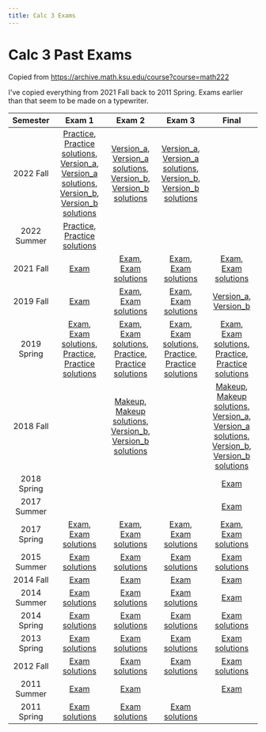 ```yaml
---
title: Calc 3 Exams
---
```


# Calc 3 Past Exams

Copied from <https://archive.math.ksu.edu/course?course=math222>

I've copied everything from 2021 Fall back to 2011 Spring. Exams earlier than that seem to be made on a typewriter.

|Semester|Exam 1|Exam 2|Exam 3|Final|
|:---:|:---:|:---:|:---:|:---:|
| 2022 Fall | [Practice](./exams/2022-fall-exam1-practice.pdf), [Practice solutions](./exams/2022-fall-exam1-practice-sol.pdf), [Version_a](./exams/2022-fall-exam1-version_a.pdf), [Version_a solutions](./exams/2022-fall-exam1-version_a-sol.pdf), [Version_b](./exams/2022-fall-exam1-version_b.pdf), [Version_b solutions](./exams/2022-fall-exam1-version_b-sol.pdf) | [Version_a](./exams/2022-fall-exam2-version_a.pdf), [Version_a solutions](./exams/2022-fall-exam2-version_a-sol.pdf), [Version_b](./exams/2022-fall-exam2-version_b.pdf), [Version_b solutions](./exams/2022-fall-exam2-version_b-sol.pdf) | [Version_a](./exams/2022-fall-exam3-version_a.pdf), [Version_a solutions](./exams/2022-fall-exam3-version_a-sol.pdf), [Version_b](./exams/2022-fall-exam3-version_b.pdf), [Version_b solutions](./exams/2022-fall-exam3-version_b-sol.pdf) |  | 
| 2022 Summer | [Practice](./exams/2022-summer-exam1-practice.pdf), [Practice solutions](./exams/2022-summer-exam1-practice-sol.pdf) |  |  |  | 
| 2021 Fall | [Exam](./exams/2021-fall-exam1.pdf) | [Exam](./exams/2021-fall-exam2.pdf), [Exam solutions](./exams/2021-fall-exam2-sol.pdf) | [Exam](./exams/2021-fall-exam3.pdf), [Exam solutions](./exams/2021-fall-exam3-sol.pdf) | [Exam](./exams/2021-fall-final.pdf), [Exam solutions](./exams/2021-fall-final-sol.pdf) | 
| 2019 Fall | [Exam](./exams/2019-fall-exam1.pdf) | [Exam](./exams/2019-fall-exam2.pdf), [Exam solutions](./exams/2019-fall-exam2-sol.pdf) | [Exam](./exams/2019-fall-exam3.pdf), [Exam solutions](./exams/2019-fall-exam3-sol.pdf) | [Version_a](./exams/2019-fall-final-version_a.pdf), [Version_b](./exams/2019-fall-final-version_b.pdf) | 
| 2019 Spring | [Exam](./exams/2019-spring-exam1.pdf), [Exam solutions](./exams/2019-spring-exam1-sol.pdf), [Practice](./exams/2019-spring-exam1-practice.pdf), [Practice solutions](./exams/2019-spring-exam1-practice-sol.pdf) | [Exam](./exams/2019-spring-exam2.pdf), [Exam solutions](./exams/2019-spring-exam2-sol.pdf), [Practice](./exams/2019-spring-exam2-practice.pdf), [Practice solutions](./exams/2019-spring-exam2-practice-sol.pdf) | [Exam](./exams/2019-spring-exam3.pdf), [Exam solutions](./exams/2019-spring-exam3-sol.pdf), [Practice](./exams/2019-spring-exam3-practice.pdf), [Practice solutions](./exams/2019-spring-exam3-practice-sol.pdf) | [Exam](./exams/2019-spring-final.pdf), [Exam solutions](./exams/2019-spring-final-sol.pdf), [Practice](./exams/2019-spring-final-practice.pdf), [Practice solutions](./exams/2019-spring-final-practice-sol.pdf) | 
| 2018 Fall |  | [Makeup](./exams/2018-fall-exam2-makeup.pdf), [Makeup solutions](./exams/2018-fall-exam2-makeup-sol.pdf), [Version_b](./exams/2018-fall-exam2-version_b.pdf), [Version_b solutions](./exams/2018-fall-exam2-version_b-sol.pdf) |  | [Makeup](./exams/2018-fall-final-makeup.pdf), [Makeup solutions](./exams/2018-fall-final-makeup-sol.pdf), [Version_a](./exams/2018-fall-final-version_a.pdf), [Version_a solutions](./exams/2018-fall-final-version_a-sol.pdf), [Version_b](./exams/2018-fall-final-version_b.pdf), [Version_b solutions](./exams/2018-fall-final-version_b-sol.pdf) | 
| 2018 Spring |  |  |  | [Exam](./exams/2018-spring-final.pdf) | 
| 2017 Summer |  |  |  | [Exam](./exams/2017-summer-final.pdf) | 
| 2017 Spring | [Exam](./exams/2017-spring-exam1.pdf), [Exam solutions](./exams/2017-spring-exam1-sol.pdf) | [Exam](./exams/2017-spring-exam2.pdf), [Exam solutions](./exams/2017-spring-exam2-sol.pdf) | [Exam](./exams/2017-spring-exam3.pdf), [Exam solutions](./exams/2017-spring-exam3-sol.pdf) | [Exam](./exams/2017-spring-final.pdf), [Exam solutions](./exams/2017-spring-final-sol.pdf) | 
| 2015 Summer | [Exam solutions](./exams/2015-summer-exam1-sol.pdf) | [Exam solutions](./exams/2015-summer-exam2-sol.pdf) | [Exam solutions](./exams/2015-summer-exam3-sol.pdf) | [Exam solutions](./exams/2015-summer-final-sol.pdf) | 
| 2014 Fall | [Exam](./exams/2014-fall-exam1.pdf) | [Exam](./exams/2014-fall-exam2.pdf) | [Exam](./exams/2014-fall-exam3.pdf) | [Exam](./exams/2014-fall-final.pdf) | 
| 2014 Summer | [Exam solutions](./exams/2014-summer-exam1-sol.pdf) | [Exam solutions](./exams/2014-summer-exam2-sol.pdf) | [Exam solutions](./exams/2014-summer-exam3-sol.pdf) | [Exam](./exams/2014-summer-final.pdf) | 
| 2014 Spring | [Exam solutions](./exams/2014-spring-exam1-sol.pdf) | [Exam solutions](./exams/2014-spring-exam2-sol.pdf) | [Exam solutions](./exams/2014-spring-exam3-sol.pdf) | [Exam solutions](./exams/2014-spring-final-sol.pdf) | 
| 2013 Spring | [Exam solutions](./exams/2013-spring-exam1-sol.pdf) | [Exam solutions](./exams/2013-spring-exam2-sol.pdf) | [Exam solutions](./exams/2013-spring-exam3-sol.pdf) | [Exam solutions](./exams/2013-spring-final-sol.pdf) | 
| 2012 Fall | [Exam solutions](./exams/2012-fall-exam1-sol.pdf) | [Exam solutions](./exams/2012-fall-exam2-sol.pdf) | [Exam solutions](./exams/2012-fall-exam3-sol.pdf) | [Exam solutions](./exams/2012-fall-final-sol.pdf) | 
| 2011 Summer | [Exam](./exams/2011-summer-exam1.pdf) | [Exam](./exams/2011-summer-exam2.pdf) |  | [Exam](./exams/2011-summer-final.pdf) | 
| 2011 Spring | [Exam solutions](./exams/2011-spring-exam1-sol.pdf) | [Exam solutions](./exams/2011-spring-exam2-sol.pdf) | [Exam solutions](./exams/2011-spring-exam3-sol.pdf) |  | 

